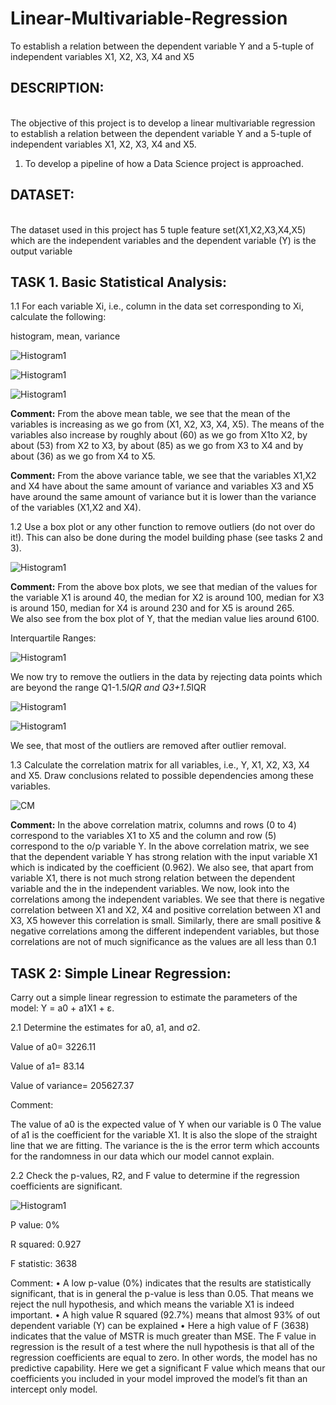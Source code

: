 # Linear-Multivariable-Regression
To establish a relation between the dependent variable Y and a 5-tuple of independent variables X1, X2, X3, X4 and X5



## DESCRIPTION:
<br>The objective of this project is to develop a linear multivariable regression to establish a relation
between the dependent variable Y and a 5-tuple of independent variables X1, X2, X3, X4 and X5.</br>

1. To develop a pipeline of how a Data Science project is approached.

         

## DATASET:
<br>The dataset used in this project has 5 tuple feature set(X1,X2,X3,X4,X5) which are the independent variables and the dependent variable (Y) is the output variable </br>

## TASK 1. Basic Statistical Analysis:

1.1 For each variable Xi, i.e., column in the data set corresponding to Xi, calculate the following:
   
   histogram, mean, variance
   
   ![Histogram1](https://github.com/kalyanghosh/Linear-Multivariable-Regression/blob/master/plots/histogram_of_variables1_1.png)</br>
   
   ![Histogram1](https://github.com/kalyanghosh/Linear-Multivariable-Regression/blob/master/plots/means.JPG)</br>
   
   ![Histogram1](https://github.com/kalyanghosh/Linear-Multivariable-Regression/blob/master/plots/variance.JPG)</br>
   
<b>Comment:</b> From the above mean table, we see that the mean of the variables is increasing as we go from (X1, X2, X3, X4, X5). The means of the variables also increase by roughly about (60) as we go from X1to X2, by about (53) from X2 to X3, by about (85) as we go from X3 to X4 and by about (36) as we go from X4 to X5.

<b>Comment:</b> From the above variance table, we see that the variables X1,X2 and X4 have about the same amount of variance and variables X3 and X5 have around the same amount of variance but it is lower than the variance of the variables (X1,X2 and X4).
   
 
   

1.2 Use a box plot or any other function to remove outliers (do not over do it!). This can also be
done during the model building phase (see tasks 2 and 3).


 ![Histogram1](https://github.com/kalyanghosh/Linear-Multivariable-Regression/blob/master/plots/boxplot1.JPG)</br>
 
 
<b>Comment:</b> From the above box plots, we see that median of the values for the variable X1 is around 40, the median for X2 is around 100, median for X3 is around 150, median for X4 is around 230 and for X5 is around 265.  
We also see from the box plot of Y, that the median value lies around 6100.


Interquartile Ranges:

![Histogram1](https://github.com/kalyanghosh/Linear-Multivariable-Regression/blob/master/plots/iqr1.JPG)</br>

We now try to remove the outliers in the data by rejecting data points which are beyond the range Q1-1.5*IQR and Q3+1.5*IQR

![Histogram1](https://github.com/kalyanghosh/Linear-Multivariable-Regression/blob/master/plots/boxplot2.JPG)</br>

![Histogram1](https://github.com/kalyanghosh/Linear-Multivariable-Regression/blob/master/plots/boxplot3.JPG)</br>


We see, that most of the outliers are removed after outlier removal.



1.3 Calculate the correlation matrix for all variables, i.e., Y, X1, X2, X3, X4 and X5. Draw conclusions related to possible dependencies among these variables.

![CM](https://github.com/kalyanghosh/Linear-Multivariable-Regression/blob/master/plots/cm1.JPG)</br>

<b>Comment:</b> In the above correlation matrix, columns and rows (0 to 4) correspond to the variables X1 to X5 and the column and row (5) correspond to the o/p variable Y.
In the above correlation matrix, we see that the dependent variable Y has strong relation with the input variable X1 which is indicated by the coefficient (0.962).
We also see, that apart from variable X1, there is not much strong relation between the dependent variable and the in the independent variables.
We now, look into the correlations among the independent variables. We see that there is negative correlation between X1 and X2, X4 and positive correlation between X1 and X3, X5 however this correlation is small.
Similarly, there are small positive & negative correlations among the different independent variables, but those correlations are not of much significance as the values are all less than 0.1


## TASK 2: Simple Linear Regression:
Carry out a simple linear regression to estimate the parameters of the model: Y = a0 + a1X1 + ε.

2.1 Determine the estimates for a0, a1, and σ2.

Value of a0= 3226.11

Value of a1= 83.14

Value of variance= 205627.37

Comment:

The value of a0 is the expected value of Y when our variable is 0
The value of a1 is the coefficient for the variable X1. It is also the slope of the straight line that we are fitting.
The variance is the is the error term which accounts for the randomness in our data which our model cannot explain.

2.2 Check the p-values, R2, and F value to determine if the regression coefficients are significant.

![Histogram1](https://github.com/kalyanghosh/Linear-Multivariable-Regression/blob/master/plots/slr1.JPG)</br>

P value: 0%

R squared: 0.927

F statistic: 3638

Comment:
•	A low p-value (0%) indicates that the results are statistically significant, that is in general the p-value is less than 0.05. That means we reject the null hypothesis, and which means the variable X1 is indeed important.
•	A high value R squared (92.7%) means that almost 93% of out dependent variable (Y) can be explained 
•	Here a high value of F (3638) indicates that the value of MSTR is much greater than MSE. The F value in regression is the result of a test where the null hypothesis is that all of the regression coefficients are equal to zero. In other words, the model has no predictive capability. Here we get a significant F value which means that  our  coefficients you included in your model improved the model’s fit than an intercept only model.

